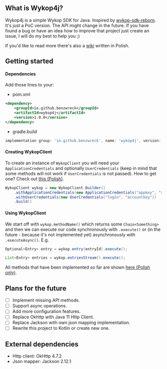 ## What is Wykop4j?

Wykop4j is a simple Wykop SDK for Java. Inspired by [wykop-sdk-reborn](https://github.com/krasnoludkolo/wykop-sdk-reborn/).
It's just a PoC version. The API might change in the future.
If you have found a bug or have an idea how to improve that project just create an issue, I will do my best to help you ;)

If you'd like to read more there's also a [wiki](https://www.github.com/benzwreck/wykop4j/wiki) written in Polish. 

## Getting started

#### Dependencies

Add those lines to your:

* pom.xml

```xml
<dependency>
    <groupId>io.github.benzwreck</groupId>
    <artifactId>wykop4j</artifactId>
    <version>1.0.0</version>
</dependency>
```

* gradle.build

```groovy
implementation group: 'io.github.benzwreck', name: 'wykop4j', version: '1.0.0'
```

#### Creating WykopClient

To create an instance of `WykopClient` you will need your `ApplicationCredentials` and optionally `UserCredentials` (keep in mind that some methods will not work if `UserCredentials` is not passed). How to get one? Check out [this (Polish)](https://github.com/benzwreck/wykop4j/wiki/ApplicationCredentials-i-UserCredentials).

```java
WykopClient wykop = new WykopClient.Builder()
    .withApplicationCredentials(new ApplicationCredentials("appkey", "secret"))
    .withUserCredentials(new UserCredentials("login", "accountkey"))
    .build()
```

#### Using WykopClient

We start off with `wykop.methodName()` which returns some `Chain<Something>` and then we can execute our code synchronously with `.execute()` or (in the future - because it's not implemented yet) asynchronously with `.executeAsync()`. E.g.

```java
Optional<Entry> entry = wykop.entry(entryId).execute();

List<Entry> entries = wykop.entriesStream().execute();
```

All methods that have been implemented so far are shown [here (Polish only)](https://github.com/benzwreck/wykop4j/wiki/Zaimplementowane-metody).

## Plans for the future

- [ ] Implement missing API methods.
- [ ] Support async operations.
- [ ] Add more configuration features.
- [ ] Replace Okhttp with Java 11 Http Client.
- [ ] Replace Jackson with own json mapping implementation.
- [ ] Rewrite this project to Kotlin or create new one.

## External dependencies

* Http client: OkHttp 4.7.2
* Json mapper: Jackson 2.12.1



